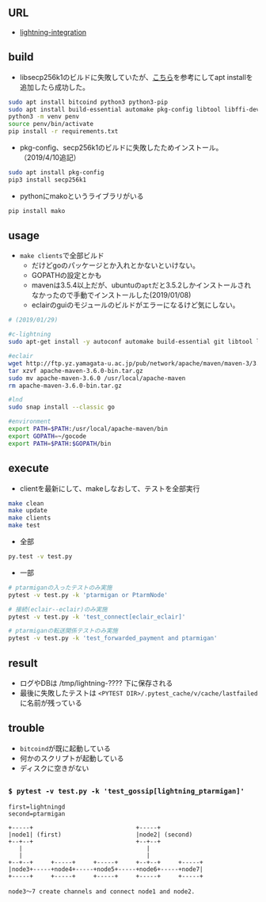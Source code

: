 ## URL

* [lightning-integration](https://github.com/cdecker/lightning-integration)

## build

* libsecp256k1のビルドに失敗していたが、[こちら](https://github.com/JoinMarket-Org/joinmarket/wiki/Installing-the-libsecp256k1-binding)を参考にしてapt installを追加したら成功した。

```bash
sudo apt install bitcoind python3 python3-pip
sudo apt install build-essential automake pkg-config libtool libffi-dev libgmp-dev python-dev libsecp256k1-dev
python3 -m venv penv
source penv/bin/activate
pip install -r requirements.txt
```

* pkg-config、secp256k1のビルドに失敗したためインストール。（2019/4/10追記）

```bash
sudo apt install pkg-config
pip3 install secp256k1
```

* pythonにmakoというライブラリがいる

```bash
pip install mako
```

## usage

* `make clients`で全部ビルド
  * だけどgoのパッケージとか入れとかないといけない。
  * GOPATHの設定とかも
  * mavenは3.5.4以上だが、ubuntuの`apt`だと3.5.2しかインストールされなかったので手動でインストールした(2019/01/08)
  * eclairのguiのモジュールのビルドがエラーになるけど気にしない。

```bash
# (2019/01/29)

#c-lightning
sudo apt-get install -y autoconf automake build-essential git libtool libgmp-dev libsqlite3-dev python python3 net-tools zlib1g-dev clang

#eclair
wget http://ftp.yz.yamagata-u.ac.jp/pub/network/apache/maven/maven-3/3.6.0/binaries/apache-maven-3.6.0-bin.tar.gz
tar xzvf apache-maven-3.6.0-bin.tar.gz
sudo mv apache-maven-3.6.0 /usr/local/apache-maven
rm apache-maven-3.6.0-bin.tar.gz

#lnd
sudo snap install --classic go

#environment
export PATH=$PATH:/usr/local/apache-maven/bin
export GOPATH=~/gocode
export PATH=$PATH:$GOPATH/bin
```

## execute

* clientを最新にして、makeしなおして、テストを全部実行

```bash
make clean
make update
make clients
make test
```

* 全部

```bash
py.test -v test.py
```

* 一部

```bash
# ptarmiganの入ったテストのみ実施
pytest -v test.py -k 'ptarmigan or PtarmNode'

# 接続(eclair--eclair)のみ実施
pytest -v test.py -k 'test_connect[eclair_eclair]'

# ptarmiganの転送関係テストのみ実施
pytest -v test.py -k 'test_forwarded_payment and ptarmigan'
```

## result

* ログやDBは /tmp/lightning-???? 下に保存される
* 最後に失敗したテストは `<PYTEST DIR>/.pytest_cache/v/cache/lastfailed` に名前が残っている

## trouble

* `bitcoind`が既に起動している
* 何かのスクリプトが起動している
* ディスクに空きがない

##

### `$ pytest -v test.py -k 'test_gossip[lightning_ptarmigan]'`

```
first=lightningd
second=ptarmigan

+-----+                             +-----+
|node1| (first)                     |node2| (second)
+--+--+                             +--+--+
   |                                   |
   |                                   |
+--+--+     +-----+     +-----+     +--+--+     +-----+
|node3+-----+node4+-----+node5+-----+node6+-----+node7|
+-----+     +-----+     +-----+     +-----+     +-----+

node3～7 create channels and connect node1 and node2.
```
